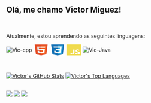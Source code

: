 ## Olá, me chamo Victor Miguez!

<div style="display: inline_block"><br>

  Atualmente, estou aprendendo as seguintes linguagens:          
  
  
  <img align="center" alt="Vic-cpp" height="35" width="45" src="https://cdn.jsdelivr.net/gh/devicons/devicon/icons/c/c-original.svg" />
  <img align="center" alt="Vic-HTML" height="30" width="40" src="https://raw.githubusercontent.com/devicons/devicon/master/icons/html5/html5-original.svg">
  <img align="center" alt="Vic-CSS" height="30" width="40" src="https://raw.githubusercontent.com/devicons/devicon/master/icons/css3/css3-original.svg">
  <img align="center" alt="Vic-Js" height="30" width="40" src="https://raw.githubusercontent.com/devicons/devicon/master/icons/javascript/javascript-plain.svg">
  <img align="center" alt="Vic-Java" height="30" width="40" src="https://cdn.jsdelivr.net/npm/programming-languages-logos/src/java/java.png">
</div>
  
  ##


<br/>
 <div width="100%">
    <a href="https://github.com/miguezzz/github-readme-stats"><img alt="Victor's GitHub Stats" src="https://github-readme-stats.vercel.app/api?username=miguezzz&show_icons=true&count_private=true&theme=react&hide_border=true&bg_color=0D1117&width="50%"" /></a>
  <a href="https://github.com/miguezzz/github-readme-stats"><img alt="Victor's Top Languages" src="https://github-readme-stats.vercel.app/api/top-langs/?username=miguezzz&langs_count=8&count_private=true&layout=compact&theme=react&hide_border=true&bg_color=0D1117&width="50%"" /></a>
    </div>
  <br/>
 
 
  <div> 

  <a href="https://instagram.com/miguezzv" target="_blank"><img src="https://img.shields.io/badge/-Instagram-%23E4405F?style=for-the-badge&logo=instagram&logoColor=white" target="_blank"></a>
  <a href = "mailto:dev.miguezz@gmail.com"><img src="https://img.shields.io/badge/Gmail-D14836?style=for-the-badge&logo=gmail&logoColor=white" target="_blank"></a>
  <a href="https://www.linkedin.com/in/victor-miguez-29065a236/" target="_blank"><img src="https://img.shields.io/badge/-LinkedIn-%230077B5?style=for-the-badge&logo=linkedin&logoColor=white" target="_blank"></a> 
  
</div>
